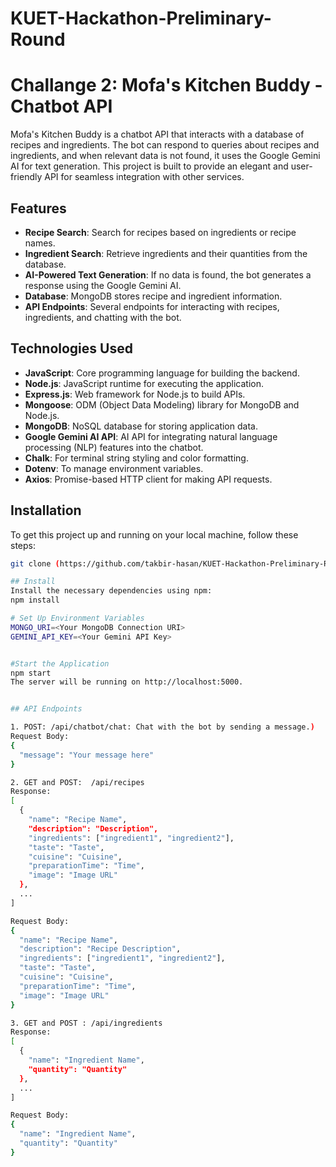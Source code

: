 # KUET-Hackathon-Preliminary-Round
# Challange 2: Mofa's Kitchen Buddy - Chatbot API
Mofa's Kitchen Buddy is a chatbot API that interacts with a database of recipes and ingredients. The bot can respond to queries about recipes and ingredients, and when relevant data is not found, it uses the Google Gemini AI for text generation. This project is built to provide an elegant and user-friendly API for seamless integration with other services.

## Features

- **Recipe Search**: Search for recipes based on ingredients or recipe names.
- **Ingredient Search**: Retrieve ingredients and their quantities from the database.
- **AI-Powered Text Generation**: If no data is found, the bot generates a response using the Google Gemini AI.
- **Database**: MongoDB stores recipe and ingredient information.
- **API Endpoints**: Several endpoints for interacting with recipes, ingredients, and chatting with the bot.

## Technologies Used
- **JavaScript**: Core programming language for building the backend.
- **Node.js**: JavaScript runtime for executing the application.
- **Express.js**: Web framework for Node.js to build APIs.
- **Mongoose**: ODM (Object Data Modeling) library for MongoDB and Node.js.
- **MongoDB**: NoSQL database for storing application data.
- **Google Gemini AI API**: AI API for integrating natural language processing (NLP) features into the chatbot.
- **Chalk**: For terminal string styling and color formatting.
- **Dotenv**: To manage environment variables.
- **Axios**: Promise-based HTTP client for making API requests.

## Installation

To get this project up and running on your local machine, follow these steps:
```bash
git clone (https://github.com/takbir-hasan/KUET-Hackathon-Preliminary-Round.git)

## Install
Install the necessary dependencies using npm:
npm install

# Set Up Environment Variables
MONGO_URI=<Your MongoDB Connection URI>
GEMINI_API_KEY=<Your Gemini API Key>


#Start the Application
npm start
The server will be running on http://localhost:5000.


## API Endpoints

1. POST: /api/chatbot/chat: Chat with the bot by sending a message.)
Request Body:
{
  "message": "Your message here"
}

2. GET and POST:  /api/recipes
Response:
[
  {
    "name": "Recipe Name",
    "description": "Description",
    "ingredients": ["ingredient1", "ingredient2"],
    "taste": "Taste",
    "cuisine": "Cuisine",
    "preparationTime": "Time",
    "image": "Image URL"
  },
  ...
]

Request Body:
{
  "name": "Recipe Name",
  "description": "Recipe Description",
  "ingredients": ["ingredient1", "ingredient2"],
  "taste": "Taste",
  "cuisine": "Cuisine",
  "preparationTime": "Time",
  "image": "Image URL"
}

3. GET and POST : /api/ingredients
Response: 
[
  {
    "name": "Ingredient Name",
    "quantity": "Quantity"
  },
  ...
]

Request Body:
{
  "name": "Ingredient Name",
  "quantity": "Quantity"
}

